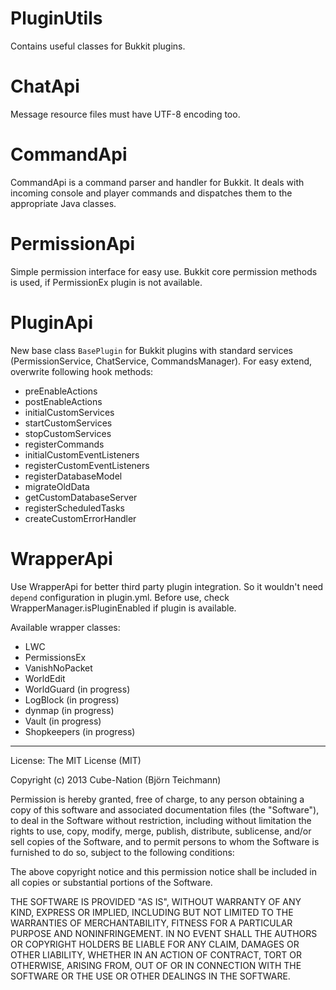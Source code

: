 PluginUtils
==========
Contains useful classes for Bukkit plugins.

ChatApi
==========
Message resource files must have UTF-8 encoding too.

CommandApi
==========
CommandApi is a command parser and handler for Bukkit. It deals with
incoming console and player commands and dispatches them to the appropriate
Java classes.

PermissionApi
==========
Simple permission interface for easy use. Bukkit core permission methods is used, if PermissionEx plugin is not available.

PluginApi
==========
New base class `BasePlugin` for Bukkit plugins with standard services (PermissionService, ChatService, CommandsManager).
For easy extend, overwrite following hook methods:
- preEnableActions
- postEnableActions
- initialCustomServices
- startCustomServices
- stopCustomServices
- registerCommands
- initialCustomEventListeners
- registerCustomEventListeners
- registerDatabaseModel
- migrateOldData
- getCustomDatabaseServer
- registerScheduledTasks
- createCustomErrorHandler

WrapperApi
==========
Use WrapperApi for better third party plugin integration. So it wouldn't need `depend` configuration in plugin.yml.
Before use, check WrapperManager.isPluginEnabled if plugin is available.
  
Available wrapper classes:
- LWC
- PermissionsEx
- VanishNoPacket
- WorldEdit
- WorldGuard (in progress)
- LogBlock (in progress)
- dynmap (in progress)
- Vault (in progress)
- Shopkeepers (in progress)

---

License: The MIT License (MIT)

Copyright (c) 2013 Cube-Nation (Björn Teichmann)

Permission is hereby granted, free of charge, to any person obtaining a copy
of this software and associated documentation files (the "Software"), to deal
in the Software without restriction, including without limitation the rights
to use, copy, modify, merge, publish, distribute, sublicense, and/or sell
copies of the Software, and to permit persons to whom the Software is
furnished to do so, subject to the following conditions:

The above copyright notice and this permission notice shall be included in
all copies or substantial portions of the Software.

THE SOFTWARE IS PROVIDED "AS IS", WITHOUT WARRANTY OF ANY KIND, EXPRESS OR
IMPLIED, INCLUDING BUT NOT LIMITED TO THE WARRANTIES OF MERCHANTABILITY,
FITNESS FOR A PARTICULAR PURPOSE AND NONINFRINGEMENT. IN NO EVENT SHALL THE
AUTHORS OR COPYRIGHT HOLDERS BE LIABLE FOR ANY CLAIM, DAMAGES OR OTHER
LIABILITY, WHETHER IN AN ACTION OF CONTRACT, TORT OR OTHERWISE, ARISING FROM,
OUT OF OR IN CONNECTION WITH THE SOFTWARE OR THE USE OR OTHER DEALINGS IN
THE SOFTWARE.

